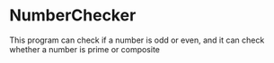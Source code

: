 # NumberChecker
This program can check if a number is odd or even, and it can check whether a number is prime or composite
